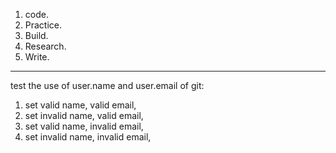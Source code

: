 1. code.
2. Practice.
3. Build.
4. Research. 
5. Write.

------------------------

test the use of user.name and user.email of git:

1. set valid name, valid email, 
2. set invalid name, valid email, 
3. set valid name, invalid email,
4. set invalid name, invalid email,
